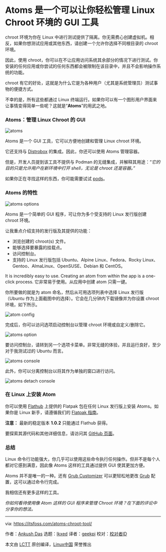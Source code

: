[#]: subject: "Atoms is a GUI Tool to Let You Manage Linux Chroot Environments Easily"
[#]: via: "https://itsfoss.com/atoms-chroot-tool/"
[#]: author: "Ankush Das https://itsfoss.com/author/ankush/"
[#]: collector: "lkxed"
[#]: translator: "geekpi"
[#]: reviewer: " "
[#]: publisher: " "
[#]: url: " "

Atoms 是一个可以让你轻松管理 Linux Chroot 环境的 GUI 工具
======
chroot 环境为你在 Linux 中进行测试提供了隔离。你无需费心创建虚拟机。相反，如果你想测试应用或其他东西，请创建一个允许你选择不同根目录的 chroot 环境。

因此，使用 chroot，你可以在不让应用访问系统其余部分的情况下进行测试。你安装的任何应用或你尝试的任何东西都会被限制在该目录中，并且不会影响操作系统的功能。

chroot 有它的好处，这就是为什么它是为各种用户（尤其是系统管理员）测试事物的便捷方式。

不幸的是，所有这些都通过 Linux 终端运行。如果你可以有一个图形用户界面来让事情变得简单一些呢？这就是“**Atoms**”的用武之地。

### Atoms：管理 Linux Chroot 的 GUI

![atoms][1]

Atoms 是一个 GUI 工具，它可以方便地创建和管理 Linux chroot 环境。

它还支持与 [Distrobox][2] 的集成。因此，你还可以使用 Atoms 管理容器。

但是，开发人员提到该工具不提供与 Podman 的无缝集成，并解释其用途：“*它的目的只是允许用户在新环境中打开 shell，无论是 chroot 还是容器。”*

如果你正在寻找这样的东西，你可能需要试试 [pods][3]。

### Atoms 的特性

![atoms options][4]

Atoms 是一个简单的 GUI 程序，可让你为多个受支持的 Linux 发行版创建 chroot 环境。

让我重点介绍支持的发行版及其提供的功能：

* 浏览创建的 chroot(s) 文件。
* 能够选择要暴露的挂载点。
* 访问控制台。
* 支持的 Linux 发行版包括 Ubuntu、Alpine Linux、Fedora、Rocky Linux、Gentoo、AlmaLinux、OpenSUSE、Debian 和 CentOS。

It is incredibly easy to use. Creating an atom from within the app is a one-click process.
它非常易于使用。从应用中创建 atom 只需一键。

你所要做的就是为 atom 命名，然后从可用选项列表中选择 Linux 发行版（Ubuntu 作为上面截图中的选择）。它会在几分钟内下载镜像并为你设置 chroot 环境，如下所示。

![atom config][5]

完成后，你可以访问选项启动控制台以管理 chroot 环境或自定义/删除它。

![atoms option][6]

要访问控制台，请转到另一个选项卡菜单。非常无缝的体验，并且运行良好，至少对于我测试过的 Ubuntu 而言。

![atoms console][7]

此外，你可以分离控制台以将其作为单独的窗口进行访问。

![atoms detach console][8]

### 在 Linux 上安装 Atom

你可以使用 [Flathub][9] 上提供的 Flatpak 包在任何 Linux 发行版上安装 Atoms。如果你是 Linux 新手，请遵循我们的 [Flatpak 指南][10]。

**注意：** 最新的稳定版本 **1.0.2** 只能通过 Flathub 获得。

要探索其源代码和其他详细信息，请访问其 [GitHub 页面][11]。

### 总结

Linux 命令行功能强大，你几乎可以使用这些命令执行任何操作。但并不是每个人都对它感到满意，因此像 Atoms 这样的工具通过提供 GUI 使其更加方便。

Atoms 并不是唯一的一种。还有 [Grub Customizer][12] 可以更轻松地更改 [Grub][13] 配置，这可以通过命令行完成。

我相信还有更多这样的工具。

*你如何看待使用像 Atom 这样的 GUI 程序来管理 Chroot 环境？在下面的评论中分享你的想法。*

--------------------------------------------------------------------------------

via: https://itsfoss.com/atoms-chroot-tool/

作者：[Ankush Das][a]
选题：[lkxed][b]
译者：[geekpi](https://github.com/geekpi)
校对：[校对者ID](https://github.com/校对者ID)

本文由 [LCTT](https://github.com/LCTT/TranslateProject) 原创编译，[Linux中国](https://linux.cn/) 荣誉推出

[a]: https://itsfoss.com/author/ankush/
[b]: https://github.com/lkxed
[1]: https://itsfoss.com/wp-content/uploads/2022/09/atoms.png
[2]: https://itsfoss.com/distrobox/
[3]: https://github.com/marhkb/pods
[4]: https://itsfoss.com/wp-content/uploads/2022/09/atoms-options.png
[5]: https://itsfoss.com/wp-content/uploads/2022/09/atom-config.png
[6]: https://itsfoss.com/wp-content/uploads/2022/09/atoms-option.png
[7]: https://itsfoss.com/wp-content/uploads/2022/09/atoms-console.png
[8]: https://itsfoss.com/wp-content/uploads/2022/09/atoms-detach-console.png
[9]: https://flathub.org/apps/details/pm.mirko.Atoms
[10]: https://itsfoss.com/flatpak-guide/
[11]: https://github.com/AtomsDevs/Atoms
[12]: https://itsfoss.com/grub-customizer-ubuntu/
[13]: https://itsfoss.com/what-is-grub/
